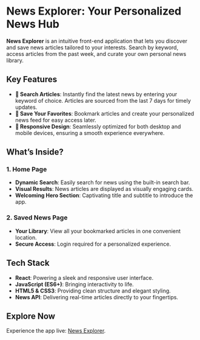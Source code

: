# News Explorer: Your Personalized News Hub

**News Explorer** is an intuitive front-end application that lets you discover and save news articles tailored to your interests. Search by keyword, access articles from the past week, and curate your own personal news library.

## Key Features

- **📰 Search Articles**: Instantly find the latest news by entering your keyword of choice. Articles are sourced from the last 7 days for timely updates.
- **📌 Save Your Favorites**: Bookmark articles and create your personalized news feed for easy access later.
- **📱 Responsive Design**: Seamlessly optimized for both desktop and mobile devices, ensuring a smooth experience everywhere.

## What’s Inside?

### 1. **Home Page**  
   - **Dynamic Search**: Easily search for news using the built-in search bar.  
   - **Visual Results**: News articles are displayed as visually engaging cards.  
   - **Welcoming Hero Section**: Captivating title and subtitle to introduce the app.  

### 2. **Saved News Page**  
   - **Your Library**: View all your bookmarked articles in one convenient location.  
   - **Secure Access**: Login required for a personalized experience.  

## Tech Stack

- **React**: Powering a sleek and responsive user interface.  
- **JavaScript (ES6+)**: Bringing interactivity to life.  
- **HTML5 & CSS3**: Providing clean structure and elegant styling.  
- **News API**: Delivering real-time articles directly to your fingertips.  

## Explore Now  
Experience the app live: [News Explorer](https://J-Kay-808.github.io/news-explorer-frontend/).